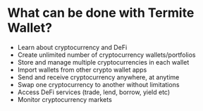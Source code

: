 # What can be done with Termite Wallet?

- Learn about cryptocurrency and DeFi
- Create unlimited number of cryptocurrency wallets/portfolios
- Store and manage multiple cryptocurrencies in each wallet
- Import wallets from other crypto wallet apps
- Send and receive cryptocurrency anywhere, at anytime
- Swap one cryptocurrency to another without limitations
- Access DeFi services (trade, lend, borrow, yield etc)
- Monitor cryptocurrency markets
